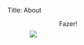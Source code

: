 Title: About

<figure style="float:left;padding:10px">
<img src="https://avatars1.githubusercontent.com/u/5291018">
</figure>
Fazer!